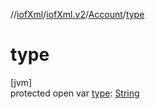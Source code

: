 //[iofXml](../../../index.md)/[iofXml.v2](../index.md)/[Account](index.md)/[type](type.md)

# type

[jvm]\
protected open var [type](type.md): [String](https://docs.oracle.com/javase/8/docs/api/java/lang/String.html)
